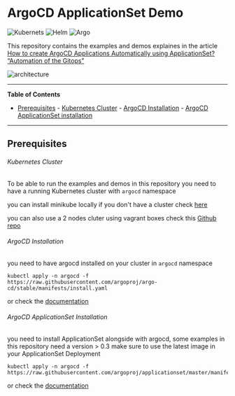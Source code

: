 # ArgoCD ApplicationSet Demo

![Kubernets](https://img.shields.io/badge/-Kubernetes-326CE5?style=for-the-badge&logo=Kubernetes&logoColor=white)
![Helm](https://img.shields.io/badge/-Helm-0F1689?style=for-the-badge&logo=Helm&logoColor=white)
![Argo](https://img.shields.io/badge/-ArgoCD-fe733d?style=for-the-badge&logo=&logoColor=white)

This repository contains the examples and demos explaines in the article
[How to create ArgoCD Applications Automatically using ApplicationSet? “Automation of the Gitops”](https://amralaayassen.medium.com/how-to-create-argocd-applications-automatically-using-applicationset-automation-of-the-gitops-59455eaf4f72)

![architecture](https://github.com/AmrAlaaYassen/ArgoCD-ApplicationSet-Demo/tree/main/media/architecture.png)



---

<!-- END doctoc generated TOC please keep comment here to allow auto update -->
<!-- START doctoc generated TOC please keep comment here to allow auto update -->
<!-- DON'T EDIT THIS SECTION, INSTEAD RE-RUN doctoc TO UPDATE -->
**Table of Contents** 

  - [Prerequisites](#prerequisites)
          - [Kubernetes Cluster](#kubernetes-cluster)
          - [ArgoCD Installation](#argocd-installation)
          - [ArgoCD ApplicationSet installation](#argocd-applicationset-installation)

<!-- END doctoc generated TOC please keep comment here to allow auto update -->


---
 
## Prerequisites
###### Kubernetes Cluster
To be able to run the examples and demos in this repository you need to have a running Kubernetes cluster with `argocd` namespace

you can install minikube locally if you don't have a cluster check [here](https://minikube.sigs.k8s.io/docs/start/)

you can also use a 2 nodes cluter using vagrant boxes check this [Github repo](https://github.com/theJaxon/Kontainerd)

###### ArgoCD Installation
you need to have argocd installed on your cluster in `argocd` namespace
```
kubectl apply -n argocd -f https://raw.githubusercontent.com/argoproj/argo-cd/stable/manifests/install.yaml 
``` 

or check the [documentation](https://argo-cd.readthedocs.io/en/stable/)

###### ArgoCD ApplicationSet Installation
you need to install ApplicationSet alongside with argocd, some examples in this repository need a version > 0.3 make sure to use the latest image in your ApplicationSet Deployment

```
kubectl apply -n argocd -f https://raw.githubusercontent.com/argoproj/applicationset/master/manifests/install.yaml
```

or check the [documentation](https://argocd-applicationset.readthedocs.io/en/stable/)
